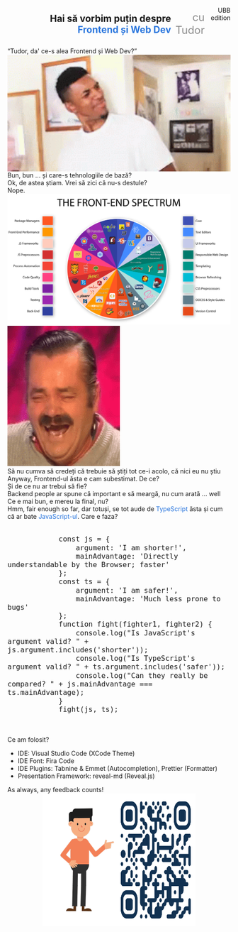 <section style="text-align: right; display: flex !important; justify-content: flex-end">
    <h2 class="fragment fade-down">Hai să vorbim puțin despre <span style="color: #2a76dd;">Frontend și Web Dev</span></h2>
    <p class="fragment" style="filter: opacity(.5); font-size: 24px;">cu Tudor</p>
    <p class="fragment">UBB edition</p>
</section>
<section data-menu-title="Ce-i Frontendu' ăsta?">
    <div style="display: flex; flex-direction: column; justify-content: center;">		
        <q>Tudor, da' ce-s alea Frontend și Web Dev?</q>   
        <img src="images/what-queeee.gif">
    </div>
</section>
<section data-background-image="images/fe-be.png" data-background-size="initial" data-background-repeat="no-repeat"></section>
<section>
    Bun, bun ... și care-s tehnologiile de bază?
</section>
<section data-background-image="images/html-css-js.png" data-background-size="initial" data-background-repeat="no-repeat"></section>
<section>
    Ok, de astea știam. Vrei să zici că nu-s destule?	
</section>
<section>
    <div>Nope.</div>
    <img src="images/frontend-spectrum.png">
    <img src="images/kekw.gif" class="moving-kekw">
</section>
<section data-menu-title="Calitate, nu cantitate">
    Să nu cumva să credeți că trebuie să știți tot ce-i acolo, că nici eu nu știu
</section>
<section data-menu-title="Săracul, e subestimat">Anyway, Frontend-ul ăsta e cam subestimat. De ce?</section>
<section data-menu-title="Trebuie băgat în seamă, serios">Și de ce nu ar trebui să fie?</section>
<section data-menu-title="Trebuie băgat în seamă, serios">Backend people ar spune că important e să meargă, nu cum arată ... well</section>
<section data-menu-title="Website 1" data-background-iframe="http://www.pnwx.com/" data-background-interactive></section>
<section data-menu-title="Save the best for last, nu?">Ce e mai bun, e mereu la final, nu?</section>
<section data-menu-title="Website 2" data-background-iframe="http://arngren.net/" data-background-interactive></section>

<section data-menu-title="Fonts matter" data-background-image="images/fontsmatter.jpg" data-background-size="initial" data-background-repeat="no-repeat"></section>

<section data-menu-title="JS vs TS">Hmm, fair enough so far, dar totuși, se tot aude de <span style="color: #2a76dd;">TypeScript</span> ăsta și cum că ar bate <span style="color: #2a76dd;">JavaScript-ul</span>.  Care e faza?</section>
<section data-menu-title="TS, pofta inimii" data-background-image="images/ts-vs-js-meme-1.png" data-background-size="initial" data-background-repeat="no-repeat"></section>

<section data-menu-title="Prepare to fight!">
    <pre>
        <code data-trim data-line-numbers style="font-size: 16px; line-height: 1.2em">
            const js = { 
                argument: 'I am shorter!',
                mainAdvantage: 'Directly understandable by the Browser; faster'
            };
            const ts = { 
                argument: 'I am safer!',
                mainAdvantage: 'Much less prone to bugs'
            };
            function fight(fighter1, fighter2) { 
                console.log("Is JavaScript's argument valid? " + js.argument.includes('shorter'));
                console.log("Is TypeScript's argument valid? " + ts.argument.includes('safer'));
                console.log("Can they really be compared? " + js.mainAdvantage === ts.mainAdvantage);
            }
            fight(js, ts);
        </code>
    </pre>
</section>

<section data-menu-title="De ce TypeScript?" data-background-image="images/ts-vs-js-meme-2.png" data-background-size="initial" data-background-repeat="no-repeat"></section>
<section data-menu-title="Băgăm cod" data-background-image="images/coding.png" data-background-size="initial" data-background-repeat="no-repeat"></section>
			
<section data-background-transition="zoom" data-menu-title="Questions?" data-background-image="images/questions.jpg" data-background-size="60% 60%" data-background-repeat="no-repeat"></section>
<section data-menu-title="Pentru pasionați">
    <p>Ce am folosit?</p>
    <ul>
        <li class="fragment fade-down">IDE: Visual Studio Code (XCode Theme)</li>
        <li class="fragment fade-down">IDE Font: Fira Code</li>
        <li class="fragment fade-down">IDE Plugins: Tabnine & Emmet (Autocompletion), Prettier (Formatter)</li>
        <li class="fragment fade-down">Presentation Framework: reveal-md (Reveal.js)</li>
    </ul>
</section>
<section data-menu-title="Feedback">
    As always, any feedback counts!
    <div style="display: flex; flex-direction: row; justify-content: center;">					
        <img src="images/pointing.gif" alt="Pointing cartoon" height="300" style="border: none; outline: none; background: none; box-shadow: none;">
        <img src="images/qr_feedback.svg" alt="Feedback QR Code" width="180" style="border: none; outline: none; background: none; box-shadow: none;">
    </div>
</section>
